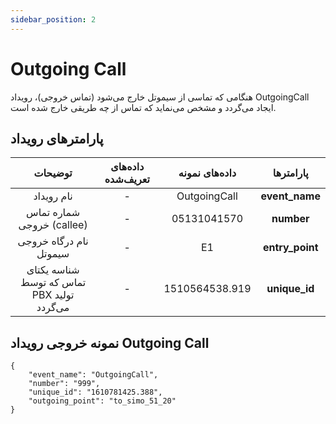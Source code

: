 ```yaml
---
sidebar_position: 2
---
```

# Outgoing Call

هنگامی‌ كه تماسی از سیموتل خارج می‌شود (تماس خروجی)، رویداد OutgoingCall ایجاد می‌گردد و مشخص می‌نماید كه تماس از چه طریقی خارج شده است.


## پارامترهای رویداد

|                   توضیحات                  | داده‌های تعریف‌شده |  داده‌های نمونه |    پارامتر‌ها    |
|:------------------------------------------:|:----------------:|:--------------:|:---------------:|
|                 نام رویداد                 |         -        |  OutgoingCall  |  **event_name** |
|          شماره تماس خروجی (callee)         |         -        |   05131041570  |    **number**   |
|           نام درگاه‌‌ خروجی سیموتل           |         -        |       E1       | **entry_point** |
| شناسه یکتای تماس که توسط PBX تولید می‌گردد |         -        | 1510564538.919 |  **unique_id**  |

## نمونه خروجی رویداد Outgoing Call

```shell
{
    "event_name": "OutgoingCall",
    "number": "999",
    "unique_id": "1610781425.388",
    "outgoing_point": "to_simo_51_20"
}
```
